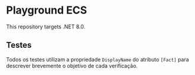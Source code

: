 # Playground ECS
This repository targets .NET 8.0.

## Testes
Todos os testes utilizam a propriedade `DisplayName` do atributo `[Fact]` para descrever brevemente o objetivo de cada verificação.
